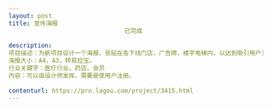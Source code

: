 ```yaml
---                
layout: post       
title: 宣传海报
                                已完成
           
description: 
项目描述：为新项目设计一个海报，张贴在各下线门店，广告牌，楼宇电梯内，以达到吸引用户关注的作用。
海报大小：A4，A3，转易拉宝。
行业关键字：医疗行业，药店，会员
内容：可以由设计师发挥，需要是使用户注册。
     
contenturl: https://pro.lagou.com/project/3415.html      
---                 
```

